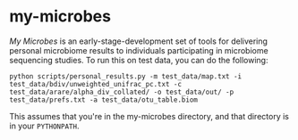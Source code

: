 my-microbes
===========

_My Microbes_ is an early-stage-development set of tools for delivering personal microbiome results to individuals participating in microbiome sequencing studies. To run this on test data, you can do the following:

```
python scripts/personal_results.py -m test_data/map.txt -i test_data/bdiv/unweighted_unifrac_pc.txt -c test_data/arare/alpha_div_collated/ -o test_data/out/ -p test_data/prefs.txt -a test_data/otu_table.biom
```

This assumes that you're in the my-microbes directory, and that directory is in your ``PYTHONPATH``.
